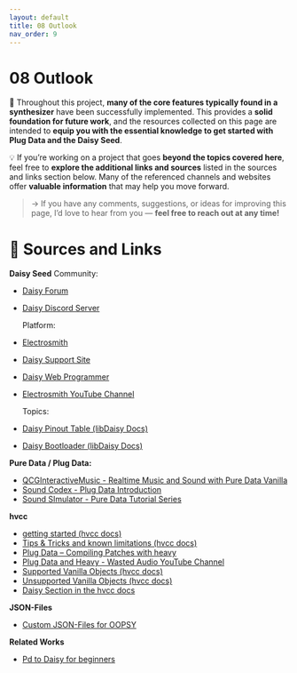```yaml
---
layout: default
title: 08 Outlook
nav_order: 9
---
```


# 08 Outlook

🌼 Throughout this project, **many of the core features typically found in a synthesizer** have been successfully implemented. This provides a **solid foundation for future work**, and the resources collected on this page are intended to **equip you with the essential knowledge to get started with Plug Data and the Daisy Seed**.

💡 If you’re working on a project that goes **beyond the topics covered here**, feel free to **explore the additional links and sources** listed in the sources and links section below. Many of the referenced channels and websites offer **valuable information** that may help you move forward.

> → If you have any comments, suggestions, or ideas for improving this page, I’d love to hear from you — **feel free to reach out at any time!**

# 🌱 Sources and Links

**Daisy Seed**
Community:
- [Daisy Forum](https://forum.electro-smith.com)
- [Daisy Discord Server](https://discord.gg/ByHBnMtQTR)

  Platform:
- [Electrosmith](https://electro-smith.com)
- [Daisy Support Site](https://daisy.audio)
- [Daisy Web Programmer](https://flash.daisy.audio)
- [Electrosmith YouTube Channel](https://www.youtube.com/@electrosmithco)

  Topics:
- [Daisy Pinout Table (libDaisy Docs)](https://github.com/electro-smith/libDaisy/blob/master/doc/Daisy_Seed_Rev4_Pinout.csv)
- [Daisy Bootloader (libDaisy Docs)](https://github.com/electro-smith/libDaisy/blob/master/doc/md/_a7_Getting-Started-Daisy-Bootloader.md)


**Pure Data / Plug Data:**
- [QCGInteractiveMusic - Realtime Music and Sound with Pure Data Vanilla](https://youtu.be/SLx7kjuFheY?si=Al6hmUHhqnK8-pkg)
- [Sound Codex - Plug Data Introduction](https://www.youtube.com/watch?v=EoOEZYn4xdA)
- [Sound SImulator - Pure Data Tutorial Series](https://youtu.be/1o5Wasmd8yU?si=8Cyid-OEyHV6KcKr)

**hvcc**
- [getting started (hvcc docs)](https://github.com/Wasted-Audio/hvcc/blob/develop/docs/01.introduction.md)
- [Tips & Tricks and known limitations (hvcc docs) ](https://github.com/Wasted-Audio/hvcc/blob/develop/docs/02.getting_started.md)
- [Plug Data – Compiling Patches with heavy](https://plugdata.org/docs/book/CompilingPatches.html)
- [Plug Data and Heavy - Wasted Audio YouTube Channel](https://www.youtube.com/@Wasted-Audio)
- [Supported Vanilla Objects (hvcc docs)](https://github.com/Wasted-Audio/hvcc/blob/develop/docs/09.supported_vanilla_objects.md)
- [Unsupported Vanilla Objects (hvcc docs)](https://github.com/Wasted-Audio/hvcc/blob/develop/docs/10.unsupported_vanilla_objects.md)
- [Daisy Section in the hvcc docs](https://github.com/Wasted-Audio/hvcc/blob/develop/docs/03.gen.daisy.md)
  
**JSON-Files**
- [Custom JSON-Files for OOPSY](https://daisy.audio/tutorials/oopsy/oopsy-custom-json/?h=json#components)

**Related Works**
- [Pd to Daisy for beginners](https://jonwaterschoot.github.io/plugdata-daisy-simple/)
